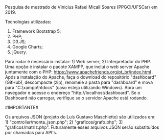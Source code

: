 Pesquisa de mestrado de Vinícius Rafael Micali Soares (PPGCI/UFSCar) em 2019.

Tecnologias utilizadas:

1) Framework Bootstrap 5;
2) PHP;
3) D3.JS;
4) Google Charts;
5) jQuery.

Para rodar é necessário instalar: 1) Web server; 2) Interpretador do PHP. Uma opção é instalar o pacote XAMPP, que inclui o web server Apache juntamente com o PHP: https://www.apachefriends.org/pt_br/index.html . Após a instalação do Apache, faça o download do repositório "dashboard" (GitHub), descompacte (zip), renomeie a pasta para "dashboard" e mova para "C:\xampp\htdocs\" (caso esteja utilizando Windows). Abra um navegador e acesse o endereço "http://localhost/dashboard". Se o Dashboard não carregar, verifique se o servidor Apache está rodando.

#IMPORTANTE#

Os arquivos JSON (projeto do Luís Gustavo Maschietto) são utilizados em: 1) "controller/monta_json.php"; 2) "graficos/grafo.php"; 3) "graficos/matriz.php". Futuramente esses arquivos JSON serão substituídos por chamadas para API's.
